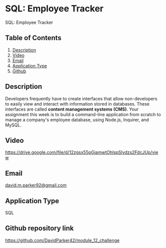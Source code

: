 # SQL: Employee Tracker
  SQL: Employee Tracker
  
  ## Table of Contents
  1. [Description](#description)
  2. [Video](#video)
  3. [Email](#email)
  4. [Application Type](#application-type)
  5. [Github](#github)
  
  
  ## Description
 Developers frequently have to create interfaces that allow non-developers to easily view and interact with information stored in databases. These interfaces are called **content management systems (CMS)**. Your assignment this week is to build a command-line application from scratch to manage a company's employee database, using Node.js, Inquirer, and MySQL.

  ## Video
  https://drive.google.com/file/d/12zgsx55pGjamwtOhlspSlydzs2FdcJUp/view

  ## Email
  david.m.parker92@gmail.com

  ## Application Type
  SQL
 
  ## Github repository link
  https://github.com/DavidParker42/module_12_challenge
